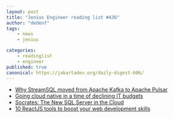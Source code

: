 ```yaml
---
layout: post
title: "Jenius Engineer reading list #436"
author: "dedenf"
tags:
    - news
    - jenius

categories:
    - readinglist
    - engineer
published: true
canonical: https://jakartadev.org/daily-digest-606/
---
```


- [Why StreamSQL moved from Apache Kafka to Apache Pulsar](https://medium.com/streamnative/why-streamsql-moved-from-apache-kafka-to-apache-pulsar-8fcf06e37e7f)
- [Going cloud native in a time of declining IT budgets](https://www.techrepublic.com/article/going-cloud-native-in-a-time-of-declining-it-budgets/)
- [Socrates: The New SQL Server in the Cloud](https://www.microsoft.com/en-us/research/uploads/prod/2019/05/socrates.pdf)
- [10 ReactJS tools to boost your web development skills](https://opensource.com/article/20/6/reactjs-tools)
